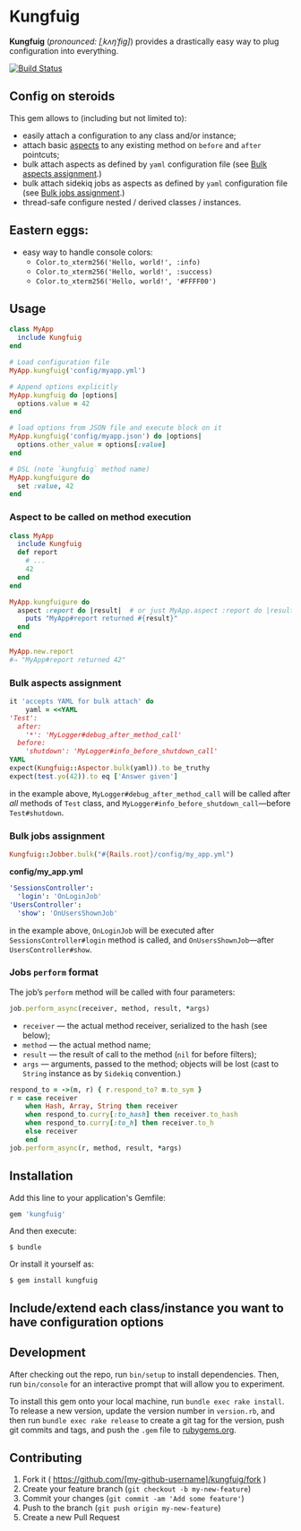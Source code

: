 # Kungfuig

**Kungfuig** (_pronounced: [ˌkʌŋˈfig]_) provides a drastically easy way to plug configuration into everything.

[![Build Status](https://travis-ci.org/am-kantox/kungfuig.svg\?branch\=master)](https://travis-ci.org/am-kantox/kungfuig)

## Config on steroids

This gem allows to (including but not limited to):

* easily attach a configuration to any class and/or instance;
* attach basic [aspects](https://en.wikipedia.org/wiki/Aspect-oriented_programming)
  to any existing method on `before` and `after` pointcuts;
* bulk attach aspects as defined by `yaml` configuration file
  (see [Bulk aspects assignment](#bulk-aspects-assignment).)
* bulk attach sidekiq jobs as aspects as defined by `yaml` configuration file
  (see [Bulk jobs assignment](#bulk-jobs-assignment).)
* thread-safe configure nested / derived classes / instances.

## Eastern eggs:

* easy way to handle console colors:
  * `Color.to_xterm256('Hello, world!', :info)`
  * `Color.to_xterm256('Hello, world!', :success)`
  * `Color.to_xterm256('Hello, world!', '#FFFF00')`

## Usage

```ruby
class MyApp
  include Kungfuig
end

# Load configuration file
MyApp.kungfuig('config/myapp.yml')

# Append options explicitly
MyApp.kungfuig do |options|
  options.value = 42
end

# load options from JSON file and execute block on it
MyApp.kungfuig('config/myapp.json') do |options|
  options.other_value = options[:value]
end

# DSL (note `kungfuig` method name)
MyApp.kungfuigure do
  set :value, 42
end
```

### Aspect to be called on method execution

```ruby
class MyApp
  include Kungfuig
  def report
    # ...
    42
  end
end

MyApp.kungfuigure do
  aspect :report do |result|  # or just MyApp.aspect :report do |result|
    puts "MyApp#report returned #{result}"
  end
end

MyApp.new.report
#⇒ "MyApp#report returned 42"
```

### Bulk aspects assignment

```ruby
it 'accepts YAML for bulk attach' do
    yaml = <<YAML
'Test':
  after:
    '*': 'MyLogger#debug_after_method_call'
  before:
    'shutdown': 'MyLogger#info_before_shutdown_call'
YAML
expect(Kungfuig::Aspector.bulk(yaml)).to be_truthy
expect(test.yo(42)).to eq ['Answer given']
```

in the example above, `MyLogger#debug_after_method_call` will be called
after _all_ methods of `Test` class, and `MyLogger#info_before_shutdown_call`—before
`Test#shutdown`.

### Bulk jobs assignment

```ruby
Kungfuig::Jobber.bulk("#{Rails.root}/config/my_app.yml")
```

**config/my_app.yml**

```yaml
'SessionsController':
  'login': 'OnLoginJob'
'UsersController':
  'show': 'OnUsersShownJob'
```

in the example above, `OnLoginJob` will be executed after `SessionsController#login`
method is called, and `OnUsersShownJob`—after `UsersController#show`.

### Jobs `perform` format

The job’s `perform` method will be called with four parameters:

```ruby
job.perform_async(receiver, method, result, *args)
```

* `receiver` — the actual method receiver, serialized to the hash (see below);
* `method` — the actual method name;
* `result` — the result of call to the method (`nil` for before filters);
* `args` — arguments, passed to the method; objects will be lost (cast to `String`
  instance as by `Sidekiq` convention.)

```ruby
respond_to = ->(m, r) { r.respond_to? m.to_sym }
r = case receiver
    when Hash, Array, String then receiver
    when respond_to.curry[:to_hash] then receiver.to_hash
    when respond_to.curry[:to_h] then receiver.to_h
    else receiver
    end
job.perform_async(r, method, result, *args)
```

## Installation

Add this line to your application's Gemfile:

```ruby
gem 'kungfuig'
```

And then execute:

    $ bundle

Or install it yourself as:

    $ gem install kungfuig

## Include/extend each class/instance you want to have configuration options

## Development

After checking out the repo, run `bin/setup` to install dependencies. Then, run `bin/console` for an interactive prompt that will allow you to experiment.

To install this gem onto your local machine, run `bundle exec rake install`. To release a new version, update the version number in `version.rb`, and then run `bundle exec rake release` to create a git tag for the version, push git commits and tags, and push the `.gem` file to [rubygems.org](https://rubygems.org).

## Contributing

1. Fork it ( https://github.com/[my-github-username]/kungfuig/fork )
2. Create your feature branch (`git checkout -b my-new-feature`)
3. Commit your changes (`git commit -am 'Add some feature'`)
4. Push to the branch (`git push origin my-new-feature`)
5. Create a new Pull Request
